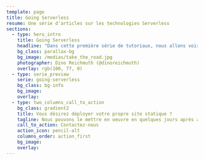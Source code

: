 ```yaml
---
template: page
title: Going Serverless
resume: Une série d'articles sur les technologies Serverless
sections:
  - type: hero_intro
    title: Going Serverless
    headline: "Dans cette première série de tutoriaux, nous allons voir comment déployer un mini-site personnel (blog + pages statiques) sur Netlify, et le bonus : c'est gratuit et il n'y aura aucun serveur à configurer !"
    bg_class: parallax-bg
    bg_image: /medias/take_the_road.jpg
    photographer: Dino Reichmuth (@dinoreichmuth)
    overlay: rgb(100, 77, 0)
  - type: serie_preview
    serie: going-serverless
    bg_class: bg-info
    bg_image:
    overlay:
  - type: two_columns_call_to_action
    bg_class: gradient2
    title: Vous désirez déployer votre propre site statique ?
    tagline: Nous pouvons le mettre en oeuvre en quelques jours après avoir étudié votre besoin.
    call_to_action: Contactez-nous
    action_icon: pencil-alt
    columns_order: action_first
    bg_image:
    overlay:
---
```



